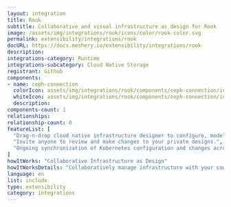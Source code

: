 ```yaml
---
layout: integration
title: Rook
subtitle: Collaborative and visual infrastructure as design for Rook
image: /assets/img/integrations/rook/icons/color/rook-color.svg
permalink: extensibility/integrations/rook
docURL: https://docs.meshery.io/extensibility/integrations/rook
description: 
integrations-category: Runtime
integrations-subcategory: Cloud Native Storage
registrant: Github
components: 
- name: ceph-connection
  colorIcon: assets/img/integrations/rook/components/ceph-connection/icons/color/ceph-connection-color.svg
  whiteIcon: assets/img/integrations/rook/components/ceph-connection/icons/white/ceph-connection-white.svg
  description: 
components-count: 1
relationships: 
relationship-count: 0
featureList: [
  "Drag-n-drop cloud native infrastructure designer to configure, model, and deploy your workloads.",
  "Invite anyone to review and make changes to your private designs.",
  "Ongoing synchronization of Kubernetes configuration and changes across any number of clusters."
]
howItWorks: "Collaborative Infrastructure as Design"
howItWorksDetails: "Collaboratively manage infrastructure with your coworkers synchronously sharing the same designs."
language: en
list: include
type: extensibility
category: integrations
---
```

